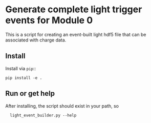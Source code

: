 # Generate complete light trigger events for Module 0

This is a script for creating an event-built light hdf5 file that can be associated with charge data.

## Install

Install via `pip`::

	pip install -e .

## Run or get help

After installing, the script should exist in your path, so

      light_event_builder.py --help